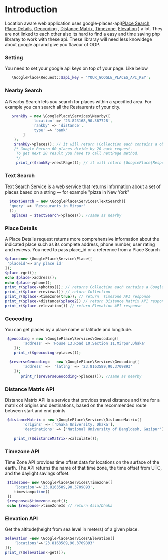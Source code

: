 # Introduction
Location aware web application uses google-places-api([Place Search](http://github.com), [Place Details](https://developers.google.com/places/web-service/details), [Geocoding](https://developers.google.com/maps/documentation/geocoding/start) , [Distance Matrix](https://developers.google.com/maps/documentation/distance-matrix/start), [Timezone](https://developers.google.com/maps/documentation/timezone/intro), [Elevation](https://developers.google.com/maps/documentation/elevation/start)
) a lot. They are not linked to each other also its hard to find a easy and time saving php libraray to work with these api. These libraray will need less knowldege about google api and give you flavour of OOP.
### Setting
You need to set your google api keys on top of your page. Like below
```php
   \GooglePlace\Request::$api_key = 'YOUR_GOOGLE_PLACES_API_KEY';
 ```
 
### Nearby Search
A Nearby Search lets you search for places within a specified area. For example you can search all the Restaurents of your city.
```php
   $rankBy = new \GooglePlace\Services\Nearby([
            'location' => '23.823168,90.367728',
            'rankby' => 'distance',
            'type' => 'bank'
        ]
    );
    $rankBy->places(); // it will return \Collection each contains a object of GooglePlace\Service\Place
    /* Google Return 60 places divide by 20 each request.
     To get next 20 result you have to call nextPage method.
     */
     print_r($rankBy->nextPage()); // it will return \GooglePlace\Response
```
### Text Search
Text Search Service is a web service that returns information about a set of places based on a string — for example "pizza in New York" 

```php
  $textSearch = new \GooglePlace\Services\TextSearch([
  'query' => 'Restaurants in Mirpur'
  ]);
   $places = $textSearch->places(); //same as nearby
```
### Place Details
A Place Details request returns more comprehensive information about the indicated place such as its complete address, phone number, user rating and reviews. You need to pass place_id or a reference from a Place Search

```php
$place=new \GooglePlace\Service\Place([
 'placeid'=>'any place id'
]);
$place->get();
echo $place->address();
echo $place->phone();
print_r($place->photos()); // returns Collection each contains a GooglePlace\Helpers\PlacePhoto object
print_r($place->reviews()) // return Collection
print_r($place->timezone(true)); // return  Timezone API response
print_r($place->distance($place2)) // return Distance Matrix API response
print_r($place->elevation()) // return Elevation API response
```
### Geocoding
You can get places by a place name or latitude and longitude.
```php
 $geocoding = new \GooglePlace\Services\Geocoding([
        'address' => 'House 13,Road 10,Section 11,Mirpur,Dhaka'
    ]);
    print_r($geocoding->places());
    
  $reverseGeocoding=   new \GooglePlace\Services\Geocoding([
        'address' =>  'latlng' => '23.8163589,90.3709893'
    ]);
       print_r($reverseGeocoding->places()); //same as nearby
```
### Distance Matrix API
Distance Matrix API is a service that provides travel distance and time for a matrix of origins and destinations, based on the recommended route between start and end points

```php
 $distanceMatrix = new \GooglePlace\Services\DistanceMatrix([
        'origins' => ['Dhaka University, Dhaka'],
        'destinations' => ['National University of Bangldesh, Gazipur']]);
        
    print_r($distanceMatrix->calculate());
```
### Timezone API
Time Zone API provides time offset data for locations on the surface of the earth. The API returns the name of that time zone, the time offset from UTC, and the daylight savings offset.
```php
 $timezone= new \GooglePlace\Services\Timezone([
    'location'=>'23.8163589,90.3709893',
    timestamp=time()
 ])
 $response=$timezone->get();
 echo $response->timeZoneId // return Asia/Dhaka
```

### Elevation API
Get the altitude(height from sea level in meters) of a given place. 
```php
$elevation =new \GooglePlace\Services\Elevation([
    'locations'=>'23.8163589,90.3709893'
]);
print_r($elevation->get()); 
```
